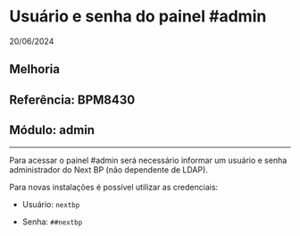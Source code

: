 # Usuário e senha do painel #admin
20/06/2024
## Melhoria
## Referência: BPM8430
## Módulo: admin
***

Para acessar o painel #admin será necessário informar um usuário e senha administrador do Next BP (não dependente de LDAP).

Para novas instalações é possível utilizar as credenciais:

* Usuário: `nextbp`

* Senha: `##nextbp`
